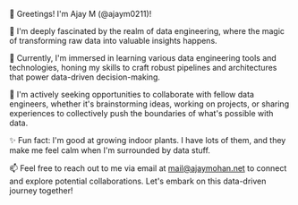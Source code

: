 👋 Greetings! I'm Ajay M (@ajaym0211)!

👀 I'm deeply fascinated by the realm of data engineering, where the magic of transforming raw data into valuable insights happens.

🌱 Currently, I'm immersed in learning various data engineering tools and technologies, honing my skills to craft robust pipelines and architectures that power data-driven decision-making.

💞️ I'm actively seeking opportunities to collaborate with fellow data engineers, whether it's brainstorming ideas, working on projects, or sharing experiences to collectively push the boundaries of what's possible with data.

✨ Fun fact: I'm good at growing indoor plants. I have lots of them, and they make me feel calm when I'm surrounded by data stuff.

📫 Feel free to reach out to me via email at mail@ajaymohan.net to connect and explore potential collaborations. Let's embark on this data-driven journey together!
